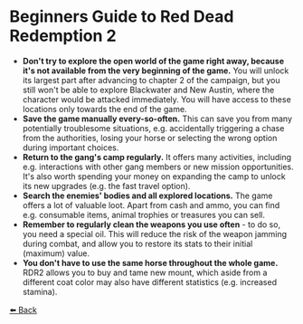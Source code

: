 # Beginners Guide to Red Dead Redemption 2

- **Don't try to explore the open world of the game right away, because it's not available from the very beginning of the game.** You will unlock its largest part after advancing to chapter 2 of the campaign, but you still won't be able to explore Blackwater and New Austin, where the character would be attacked immediately. You will have access to these locations only towards the end of the game.
- **Save the game manually every-so-often.** This can save you from many potentially troublesome situations, e.g. accidentally triggering a chase from the authorities, losing your horse or selecting the wrong option during important choices.
- **Return to the gang's camp regularly.** It offers many activities, including e.g. interactions with other gang members or new mission opportunities. It's also worth spending your money on expanding the camp to unlock its new upgrades (e.g. the fast travel option).
- **Search the enemies' bodies and all explored locations.** The game offers a lot of valuable loot. Apart from cash and ammo, you can find e.g. consumable items, animal trophies or treasures you can sell.
- **Remember to regularly clean the weapons you use often** - to do so, you need a special oil. This will reduce the risk of the weapon jamming during combat, and allow you to restore its stats to their initial (maximum) value.
- **You don't have to use the same horse throughout the whole game.** RDR2 allows you to buy and tame new mount, which aside from a different coat color may also have different statistics (e.g. increased stamina).

[⬅️ Back](history.back())

